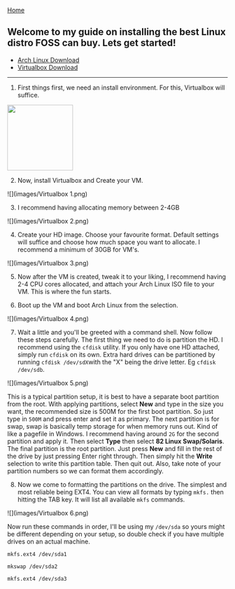 [Home](index.md)

## Welcome to my guide on installing the best Linux distro FOSS can buy. Lets get started!
* [Arch Linux Download](https://www.archlinux.org/download/)
* [Virtualbox Download](https://www.virtualbox.org/wiki/Downloads)
---
1. First things first, we need an install environment. For this, Virtualbox will suffice.

<img src="https://upload.wikimedia.org/wikipedia/commons/d/d5/Virtualbox_logo.png" height=150 align=middle>

2. Now, install Virtualbox and Create your VM.

![](images/Virtualbox 1.png)

3. I recommend having allocating memory between 2-4GB

![](images/Virtualbox 2.png)

4. Create your HD image. Choose your favourite format. Default settings will suffice and choose how much space you want to allocate. I recommend a minimum of 30GB for VM's.

![](images/Virtualbox 3.png)

5. Now after the VM is created, tweak it to your liking, I recommend having 2-4 CPU cores allocated, and attach your Arch Linux ISO file to your VM. This is where the fun starts.

6. Boot up the VM and boot Arch Linux from the selection.

![](images/Virtualbox 4.png)

7. Wait a little and you'll be greeted with a command shell. Now follow these steps carefully. The first thing we need to do is partition the HD. I recommend using the `cfdisk` utility. If you only have one HD attached, simply run `cfdisk` on its own. Extra hard drives can be partitioned by running `cfdisk /dev/sdX`with the "X" being the drive letter. Eg `cfdisk /dev/sdb`.

![](images/Virtualbox 5.png)

This is a typical partition setup, it is best to have a separate boot partition from the root. With applying partitions, select **New** and type in the size you want, the recommended size is 500M for the first boot partition. So just type in `500M` and press enter and set it as primary. The next partition is for swap, swap is basically temp storage for when memory runs out. Kind of like a pagefile in Windows. I recommend having around `2G` for the second partition and apply it. Then select **Type** then select **82 Linux Swap/Solaris**. The final partition is the root partition. Just press **New** and fill in the rest of the drive by just pressing Enter right through. Then simply hit the **Write** selection to write this partition table. Then quit out. Also, take note of your partition numbers so we can format them accordingly.

8. Now we come to formatting the partitions on the drive. The simplest and most reliable being EXT4. You can view all formats by typing `mkfs.` then hitting the TAB key. It will list all available `mkfs` commands.

![](images/Virtualbox 6.png)

Now run these commands in order, I'll be using my `/dev/sda` so yours might be different depending on your setup, so double check if you have multiple drives on an actual machine.

```
mkfs.ext4 /dev/sda1

mkswap /dev/sda2

mkfs.ext4 /dev/sda3
```
